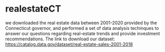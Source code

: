 # realestateCT
we downloaded the real estate data  between 2001-2020 provided by the Connecticut governor, and performed a set of data analysis techinques to answer our questions regarding real-estate trends and provide investment recommendations.
The link to download our dataset:
https://catalog.data.gov/dataset/real-estate-sales-2001-2018
